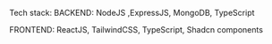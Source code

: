 Tech stack:
BACKEND: NodeJS ,ExpressJS, MongoDB, TypeScript

FRONTEND: ReactJS, TailwindCSS, TypeScript, Shadcn components

